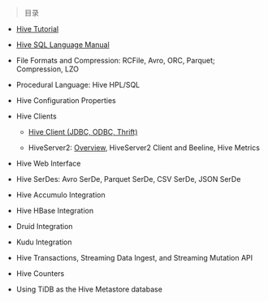 
> 目录

- [Hive Tutorial](https://github.com/ZGG2016/hive-website/blob/master/User%20Documentation/Hive%20Tutorial.md)

- [Hive SQL Language Manual](https://github.com/ZGG2016/hive-website/blob/master/User%20Documentation/Hive%20SQL%20Language%20Manual/0%E7%9B%AE%E5%BD%95.md)

- File Formats and Compression:  RCFile, Avro, ORC, Parquet; Compression, LZO

- Procedural Language:  Hive HPL/SQL

- Hive Configuration Properties

- Hive Clients

	- [Hive Client (JDBC, ODBC, Thrift)]()

	- HiveServer2:  [Overview](), HiveServer2 Client and Beeline, Hive Metrics

- Hive Web Interface

- Hive SerDes:  Avro SerDe, Parquet SerDe, CSV SerDe, JSON SerDe   

- Hive Accumulo Integration

- Hive HBase Integration

- Druid Integration

- Kudu Integration

- Hive Transactions, Streaming Data Ingest, and Streaming Mutation API

- Hive Counters

- Using TiDB as the Hive Metastore database